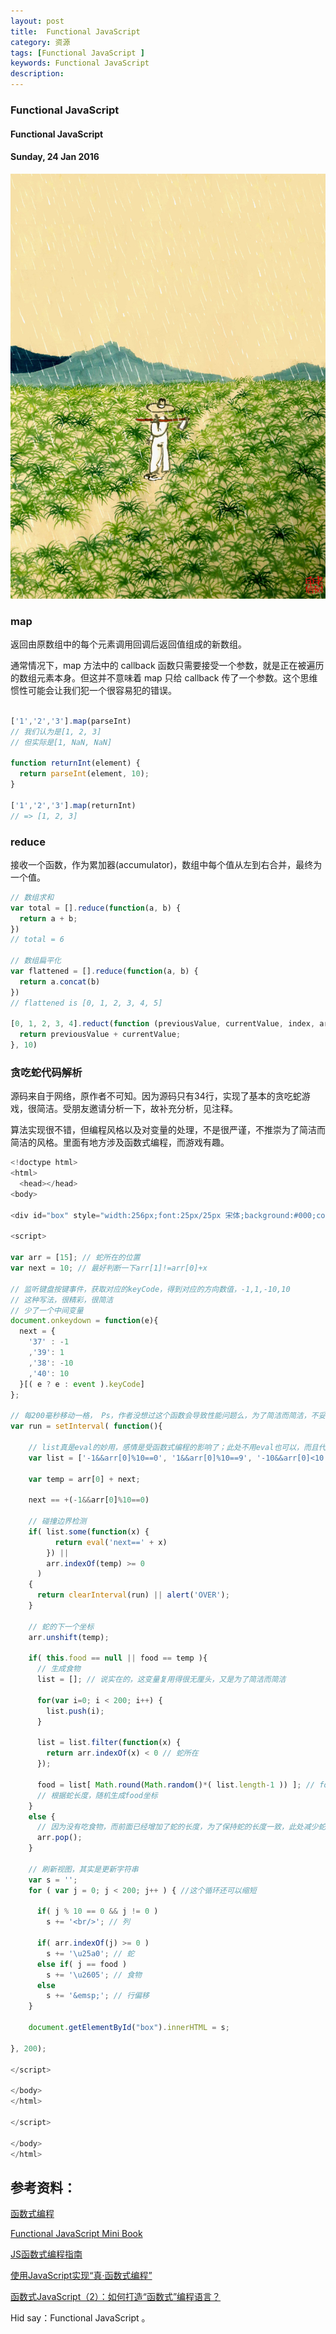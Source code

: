 ```yaml
---
layout: post
title:  Functional JavaScript 
category: 资源
tags: [Functional JavaScript ]
keywords: Functional JavaScript 
description: 
---
```


### Functional JavaScript 

#### Functional JavaScript 

#### Sunday, 24 Jan 2016

![老树画画](/../../assets/img/resource/2016/LaoShuHuaHua_3.jpeg)

### map

返回由原数组中的每个元素调用回调后返回值组成的新数组。

通常情况下，map 方法中的 callback 函数只需要接受一个参数，就是正在被遍历的数组元素本身。但这并不意味着 map 只给 callback 传了一个参数。这个思维惯性可能会让我们犯一个很容易犯的错误。

````javascript

['1','2','3'].map(parseInt)
// 我们认为是[1, 2, 3]
// 但实际是[1, NaN, NaN]

function returnInt(element) {
  return parseInt(element, 10);
}

['1','2','3'].map(returnInt)
// => [1, 2, 3]

````

### reduce

接收一个函数，作为累加器(accumulator)，数组中每个值从左到右合并，最终为一个值。

````javascript
// 数组求和
var total = [].reduce(function(a, b) {
  return a + b;
})
// total = 6

// 数组扁平化
var flattened = [].reduce(function(a, b) {
  return a.concat(b)
})
// flattened is [0, 1, 2, 3, 4, 5]

[0, 1, 2, 3, 4].reduct(function (previousValue, currentValue, index, array) {
  return previousValue + currentValue;
}, 10)

````


### 贪吃蛇代码解析

源码来自于网络，原作者不可知。因为源码只有34行，实现了基本的贪吃蛇游戏，很简洁。受朋友邀请分析一下，故补充分析，见注释。

算法实现很不错，但编程风格以及对变量的处理，不是很严谨，不推崇为了简洁而简洁的风格。里面有地方涉及函数式编程，而游戏有趣。

````javascript
<!doctype html>
<html>
  <head></head>
<body>

<div id="box" style="width:256px;font:25px/25px 宋体;background:#000;color:#9f9;"></div>

<script>

var arr = [15]; // 蛇所在的位置
var next = 10; // 最好判断一下arr[1]!=arr[0]+x

// 监听键盘按键事件，获取对应的keyCode，得到对应的方向数值，-1,1,-10,10
// 这种写法，很精彩，很简洁
// 少了一个中间变量
document.onkeydown = function(e){
  next = {
    '37' : -1
    ,'39': 1
    ,'38': -10
    ,'40': 10
  }[( e ? e : event ).keyCode]
};

// 每200毫秒移动一格， Ps，作者没想过这个函数会导致性能问题么，为了简洁而简洁，不妥
var run = setInterval( function(){

    // list真是eval的妙用，感情是受函数式编程的影响了；此处不用eval也可以，而且代码也不会比现在长；
    var list = ['-1&&arr[0]%10==0', '1&&arr[0]%10==9', '-10&&arr[0]<10', '10&&arr[0]>189'];

    var temp = arr[0] + next;

    next == +(-1&&arr[0]%10==0)

    // 碰撞边界检测
    if( list.some(function(x) {
          return eval('next==' + x)
        }) ||
        arr.indexOf(temp) >= 0
      )
    {
      return clearInterval(run) || alert('OVER');
    }

    // 蛇的下一个坐标
    arr.unshift(temp);

    if( this.food == null || food == temp ){
      // 生成食物
      list = []; // 说实在的，这变量复用得很无厘头，又是为了简洁而简洁

      for(var i=0; i < 200; i++) {
        list.push(i);
      }

      list = list.filter(function(x) {
        return arr.indexOf(x) < 0 // 蛇所在
      });

      food = list[ Math.round(Math.random()*( list.length-1 )) ]; // food是全局变量，孩子，写代码太不严谨了
      // 根据蛇长度，随机生成food坐标
    }
    else {
      // 因为没有吃食物，而前面已经增加了蛇的长度，为了保持蛇的长度一致，此处减少蛇的长度
      arr.pop();
    }

    // 刷新视图，其实是更新字符串
    var s = '';
    for ( var j = 0; j < 200; j++ ) { //这个循环还可以缩短

      if( j % 10 == 0 && j != 0 )
        s += '<br/>'; // 列

      if( arr.indexOf(j) >= 0 )
        s += '\u25a0'; // 蛇
      else if( j == food )
        s += '\u2605'; // 食物
      else
        s += '&emsp;'; // 行偏移
    }

    document.getElementById("box").innerHTML = s;

}, 200);

</script>

</body>
</html>

</script>

</body>
</html>

````


## 参考资料：

[函数式编程](http://coolshell.cn/articles/10822.html)

[Functional JavaScript Mini Book](https://blog.oyanglul.us/javascript/functional-javascript.html)

[JS函数式编程指南](https://www.gitbook.com/book/llh911001/mostly-adequate-guide-chinese/details)

[使用JavaScript实现“真·函数式编程”](http://jimliu.net/2015/10/21/real-functional-programming-in-javascript-1/)

[函数式JavaScript（2）：如何打造“函数式”编程语言？](http://blog.jobbole.com/77078/)

Hid say：Functional JavaScript 。
